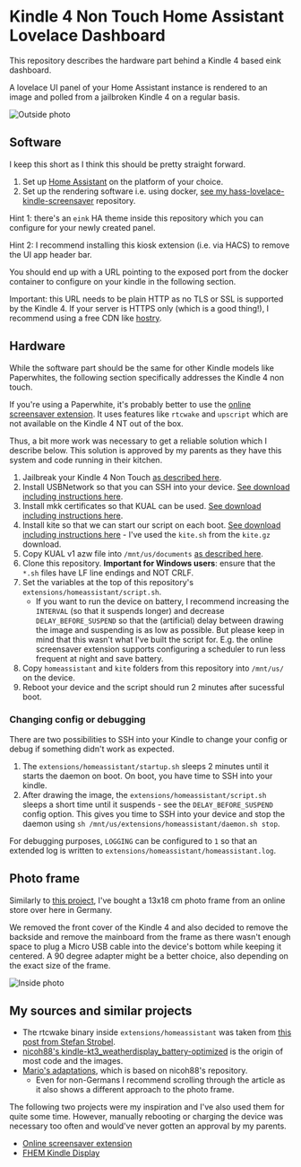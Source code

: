 # Kindle 4 Non Touch Home Assistant Lovelace Dashboard

This repository describes the hardware part behind a Kindle 4 based eink dashboard.

A lovelace UI panel of your Home Assistant instance is rendered to an image and polled from a jailbroken Kindle 4 on a regular basis.

![Outside photo](https://raw.githubusercontent.com/sibbl/hass-lovelace-kindle-4/main/assets/outside.jpg)

## Software

I keep this short as I think this should be pretty straight forward.

1. Set up [Home Assistant](http://home-assistant.io/) on the platform of your choice.
1. Set up the rendering software i.e. using docker, [see my hass-lovelace-kindle-screensaver](https://github.com/sibbl/hass-lovelace-kindle-screensaver/) repository.

Hint 1: there's an `eink` HA theme inside this repository which you can configure for your newly created panel.

Hint 2: I recommend installing this kiosk extension (i.e. via HACS) to remove the UI app header bar.

You should end up with a URL pointing to the exposed port from the docker container to configure on your kindle in the following section.

Important: this URL needs to be plain HTTP as no TLS or SSL is supported by the Kindle 4. If your server is HTTPS only (which is a good thing!), I recommend using a free CDN like [hostry](https://www.hostry.com).

## Hardware

While the software part should be the same for other Kindle models like Paperwhites, the following section specifically addresses the Kindle 4 non touch.

If you're using a Paperwhite, it's probably better to use the [online screensaver extension](https://www.mobileread.com/forums/showthread.php?t=236104). It uses features like `rtcwake` and `upscript` which are not available on the Kindle 4 NT out of the box.

Thus, a bit more work was necessary to get a reliable solution which I describe below. This solution is approved by my parents as they have this system and code running in their kitchen.

1. Jailbreak your Kindle 4 Non Touch [as described here](https://www.mobileread.com/forums/showthread.php?t=191158).
1. Install USBNetwork so that you can SSH into your device. [See download including instructions here](https://www.mobileread.com/forums/showthread.php?t=88004).
1. Install mkk certificates so that KUAL can be used. [See download including instructions here](https://www.mobileread.com/forums/showthread.php?t=233932).
1. Install kite so that we can start our script on each boot. [See download including instructions here](https://www.mobileread.com/forums/showthread.php?t=168270) - I've used the `kite.sh` from the `kite.gz` download.
1. Copy KUAL v1 azw file into `/mnt/us/documents` [as described here](https://www.mobileread.com/forums/showthread.php?t=203326).
1. Clone this repository. **Important for Windows users**: ensure that the `*.sh` files have LF line endings and NOT CRLF.
1. Set the variables at the top of this repository's `extensions/homeassistant/script.sh`.
    - If you want to run the device on battery, I recommend increasing the `INTERVAL` (so that it suspends longer) and decrease `DELAY_BEFORE_SUSPEND` so that the (artificial) delay between drawing the image and suspending is as low as possible. But please keep in mind that this wasn't what I've built the script for. E.g. the online screensaver extension supports configuring a scheduler to run less frequent at night and save battery.
1. Copy `homeassistant` and `kite` folders from this repository into `/mnt/us/` on the device.
1. Reboot your device and the script should run 2 minutes after sucessful boot.

### Changing config or debugging

There are two possibilities to SSH into your Kindle to change your config or debug if something didn't work as expected.

1. The `extensions/homeassistant/startup.sh` sleeps 2 minutes until it starts the daemon on boot. On boot, you have time to SSH into your kindle.
1. After drawing the image, the `extensions/homeassistant/script.sh` sleeps a short time until it suspends - see the `DELAY_BEFORE_SUSPEND` config option. This gives you time to SSH into your device and stop the daemon using `sh /mnt/us/extensions/homeassistant/daemon.sh stop`.

For debugging purposes, `LOGGING` can be configured to `1` so that an extended log is written to `extensions/homeassistant/homeassistant.log`.

## Photo frame

Similarly to [this project](https://marios-blog.com/2020/01/22/digitaler-bilderrahmen-mit-kindle-paperwhite/), I've bought a 13x18 cm photo frame from an online store over here in Germany.

We removed the front cover of the Kindle 4 and also decided to remove the backside and remove the mainboard from the frame as there wasn't enough space to plug a Micro USB cable into the device's bottom while keeping it centered. A 90 degree adapter might be a better choice, also depending on the exact size of the frame.

![Inside photo](https://raw.githubusercontent.com/sibbl/hass-lovelace-kindle-4/main/assets/inside.jpg)

## My sources and similar projects

- The rtcwake binary inside `extensions/homeassistant` was taken from [this post from Stefan Strobel](https://www.mobileread.com/forums/showpost.php?p=3009582&postcount=36).
- [nicoh88's kindle-kt3_weatherdisplay_battery-optimized](https://github.com/nicoh88/kindle-kt3_weatherdisplay_battery-optimized) is the origin of most code and the images.
- [Mario's adaptations](https://marios-blog.com/2020/01/22/digitaler-bilderrahmen-mit-kindle-paperwhite/), which is based on nicoh88's repository.
  - Even for non-Germans I recommend scrolling through the article as it also shows a different approach to the photo frame.

The following two projects were my inspiration and I've also used them for quite some time. However, manually rebooting or charging the device was necessary too often and would've never gotten an approval by my parents.

- [Online screensaver extension](https://www.mobileread.com/forums/showthread.php?t=236104)
- [FHEM Kindle Display](https://wiki.fhem.de/wiki/Kindle_Display)